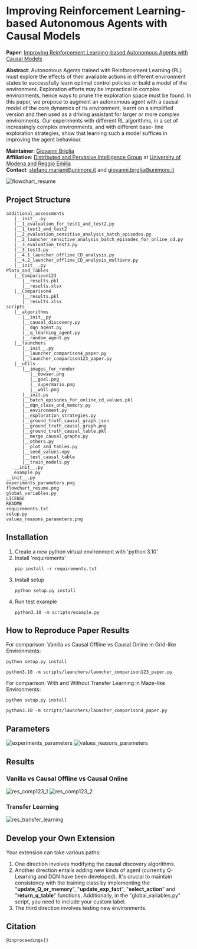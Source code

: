 # Improving Reinforcement Learning-based Autonomous Agents with Causal Models
**Paper**: [Improving Reinforcement Learning-based Autonomous Agents with Causal Models]( https://www.ecai2024.eu/calls/main-track)

**Abstract**:
Autonomous Agents trained with Reinforcement Learning
(RL)
must explore the effects of their available actions in different environment states
to successfully learn optimal control policies or build
a model of the environment.
Exploration efforts may be impractical in
complex environments, hence ways to prune the exploration space must
be found.
In this paper, we propose to augment an autonomous agent
with a causal model of the core dynamics of its environment, learnt on a
simplified version and then used as a driving assistant for larger or more
complex environments.
Our experiments with different RL algorithms,
in a set of increasingly complex environments, and with different base-
line exploration strategies, show that learning such a model suffices in
improving the agent behaviour.

**Maintainer**: [Giovanni Briglia](https://github.com/Giovannibriglia)  
**Affiliation**: [Distributed and Pervasive Intelligence Group](https://dipi-unimore.netlify.app/) at [University of Modena and Reggio Emilia](https://www.unimore.it/)  
**Contact**: [stefano.mariani@unimore.it](mailto:stefano.mariani@unimore.it) and [giovanni.briglia@unimore.it](mailto:giovanni.briglia@unimore.it)

![flowchart_resume](flowchart_resume.png)

## Project Structure

```
additional_assessments
   |__init__.py
   |__1_evaluation_for_test1_and_test2.py
   |__1_test1_and_test2
   |__2_evaluation_sensitive_analysis_batch_episodes.py
   |__2_launcher_sensitive_analysis_batch_episodes_for_online_cd.py
   |__3_evaluation_test3.py
   |__3_test3.py
   |__4.1_launcher_offline_CD_analysis.py
   |__4.2_launcher_offline_CD_analysis_multienv.py
   |__init__.py
Plots_and_Tables
   |__Comparison123
      |__results.pkl
      |__results.xlsx
   |__Comparison4
      |__results.pkl
      |__results.xlsx
scripts
   |__algorithms
      |__init__py
      |__causal_discovery.py
      |__dqn_agent.py
      |__q_learning_agent.py
      |__random_agent.py
   |__launchers
      |__init__.py
      |__launcher_comparison4_paper.py
      |__launcher_comparison123_paper.py
   |__utils
      |__images_for_render
         |__bowser.png
         |__goal.png
         |__supermario.png
         |__wall.png
      |__init.py
      |__batch_episodes_for_online_cd_values.pkl
      |__dqn_class_and_memory.py
      |__environment.py
      |__exploration_strategies.py
      |__ground_truth_causal_graph.json
      |__ground_truth_causal_graph.png
      |__ground_truth_causal_table.pkl
      |__merge_causal_graphs.py
      |__others.py
      |__plot_and_tables.py
      |__seed_values.npy
      |__test_causal_table
      |__train_models.py
   __init__.py
   example.py
__init__.py
experiments_parameters.png
flowchart_resume.png
global_variables.py
LICENSE
README
requirements.txt
setup.py
values_reasons_parameters.png
```

## Installation
1. Create a new python virtual environment with 'python 3.10'
2. Install 'requirements'
   ```
   pip install -r requirements.txt
   ```
3. Install setup
   ```
   python setup.py install
   ```
4. Run test example
   ```
   python3.10 -m scripts/example.py
   ```
## How to Reproduce Paper Results
   For comparison: Vanilla vs Causal Offline vs Causal Online in Grid-like Environments:
   ```
   python setup.py install
   ```
   ```
   python3.10 -m scripts/launchers/launcher_comparison123_paper.py
   ```
   For comparison: With and Without Transfer Learning in Maze-like Environments:
   ```
   python setup.py install
   ```
   ```
   python3.10 -m scripts/launchers/launcher_comparison4_paper.py
   ```

## Parameters
![experiments_parameters](experiments_parameters.png)
![values_reasons_parameters](values_reasons_parameters.png)

## Results
### Vanilla vs Causal Offline vs Causal Online
![res_comp123_1](res_comp123_1.png)
![res_comp123_2](res_comp123_2.png)
### Transfer Learning
![res_transfer_learning](res_transfer_learning.png)

## Develop your Own Extension
Your extension can take various paths:
1) One direction involves modifying the causal discovery algorithms.
2) Another direction entails adding new kinds of agent (currently Q-Learning and DQN have been developed). It's crucial to maintain consistency with the training class by implementing the "__update_Q_or_memory__", "__update_exp_fact__", "__select_action__" and "__return_q_table__" functions. Additionally, in the "global_variables.py" script, you need to include your custom label.
3) The third direction involves testing new environments.

## Citation  
```
@inproceedings{}
```

